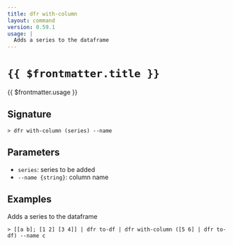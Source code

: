 ```yaml
---
title: dfr with-column
layout: command
version: 0.59.1
usage: |
  Adds a series to the dataframe
---
```


# `{{ $frontmatter.title }}`

<div style='white-space: pre-wrap;'>{{ $frontmatter.usage }}</div>

## Signature

```> dfr with-column (series) --name```

## Parameters

 -  `series`: series to be added
 -  `--name {string}`: column name

## Examples

Adds a series to the dataframe
```shell
> [[a b]; [1 2] [3 4]] | dfr to-df | dfr with-column ([5 6] | dfr to-df) --name c
```
